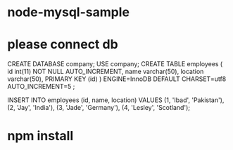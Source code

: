 # node-mysql-sample
# please connect db 

CREATE DATABASE company;
USE company;
CREATE TABLE employees (
  id int(11) NOT NULL AUTO_INCREMENT,
  name varchar(50),
  location varchar(50),
  PRIMARY KEY (id)
) ENGINE=InnoDB  DEFAULT CHARSET=utf8 AUTO_INCREMENT=5 ;

INSERT INTO employees (id, name, location) VALUES
(1, 'Ibad', 'Pakistan'),
(2, 'Jay', 'India'),
(3, 'Jade', 'Germany'),
(4, 'Lesley', 'Scotland');

# npm install
